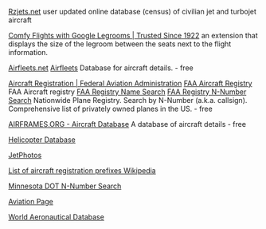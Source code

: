 
[Rzjets.net](http://rzjets.net/aircraft/)
user updated online database (census) of civilian jet and turbojet aircraft

[Comfy Flights with Google Legrooms | Trusted Since 1922](https://www.rd.com/article/legrooms-for-google-flights/)
an extension that displays the size of the legroom between the seats next to the flight information.

[Airfleets.net](https://www.airfleets.net/)
[Airfleets](http://airfleets.net/home)
Database for aircraft details. - free

[Aircraft Registration | Federal Aviation Administration](https://www.faa.gov/licenses_certificates/aircraft_certification/aircraft_registry/interactive_aircraft_inquiry)
[FAA Aircraft Registry](https://www.faa.gov/licenses_certificates/aircraft_certification/aircraft_registry)
FAA Aircraft registry
[FAA Registry Name Search](https://registry.faa.gov/aircraftinquiry/Name_Inquiry.aspx)
[FAA Registry N-Number Search](https://registry.faa.gov/aircraftinquiry/NNum_Inquiry.aspx)
Nationwide Plane Registry. Search by N-Number (a.k.a. callsign). Comprehensive list of privately owned planes in the US. - free

[AIRFRAMES.ORG - Aircraft Database](https://www.airframes.org/)
A database of aircraft details - free

[Helicopter Database](https://www.helis.com/database)

[JetPhotos](https://www.jetphotos.com/)

[List of aircraft registration prefixes Wikipedia](https://en.wikipedia.org/wiki/List_of_aircraft_registration_prefixes)

[Minnesota DOT N-Number Search](https://dotapp7.dot.state.mn.us/aeroreg-public/lookupAircraft.jsp)

[Aviation Page](http://blackbooksonline.info/Aviation-public-Records.aspx)

[World Aeronautical Database](https://worldaerodata.com/)
